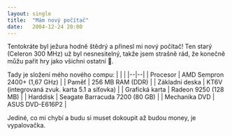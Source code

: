 ```yaml
---
layout: single
title:  "Mám nový počítač"
date:   2004-12-24 20:00
---
```

Tentokráte byl ježura hodně štědrý a přinesl mi nový počítač!
Ten starý (Celeron 300 MHz) už byl nesnesitelný, takže jsem
strašně rád, že konečně můžu pařit hry jako všichni ostatní :slightly_smiling_face:.

Tady je složení mého nového compu:
| | |
|--|--|
| Procesor       | AMD Sempron 2400+ (1,67 GHz)                 |
| Paměť          | 256 MB RAM (DDR)                             |
| Základní deska | KT6V (integrovaná zvuk. karta 5.1 a síťovka) |
| Grafická karta | Radeon 9250 (128 MB)                         |
| Harddisk       | Seagate Barracuda 7200 (80 GB)               |
| Mechanika DVD  | ASUS DVD-E616P2                              |

Jediné, co mi chybí a budu si muset dokoupit až budou money, je vypalovačka.
